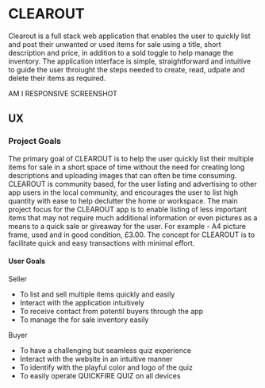 # CLEAROUT
Clearout is a full stack web application that enables the user to quickly list and post their unwanted or used items for sale using a title, short description and price, in addition to a sold toggle to help manage the inventory. The application interface is simple, straightforward and intuitive to guide the user throiught the steps needed to create, read, udpate and delete their items as required. 

AM I RESPONSIVE SCREENSHOT

## UX
### Project Goals
The primary goal of CLEAROUT is to help the user quickly list their multiple items for sale in a short space of time without the need for creating long descriptions and uploading images that can often be time consuming. CLEAROUT is community based, for the user listing and advertising to other app users in the local community, and encourages the user to list high quantity with ease to help declutter the home or workspace. The main project focus for the CLEAROUT app is to enable listing of less important items that may not require much additional information or even pictures as a means to a quick sale or giveaway for the user. For example - A4 picture frame, used and in good condition, £3.00. The concept for CLEAROUT is to facilitate quick and easy transactions with minimal effort.


#### User Goals 
Seller
* To list and sell multiple items quickly and easily
* Interact with the application intuitively
* To receive contact from potentil buyers through the app
* To manage the for sale inventory easily

Buyer
* To have a challenging but seamless quiz experience
* Interact with the website in an intuitive manner
* To identify with the playful color and logo of the quiz
* To easily operate QUICKFIRE QUIZ on all devices 
